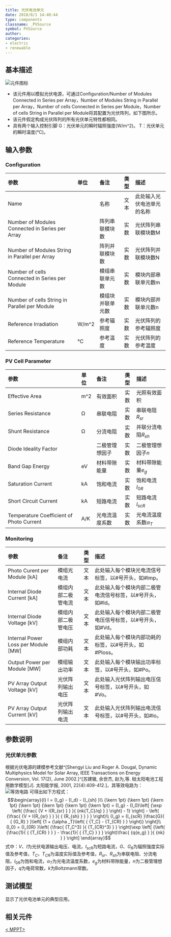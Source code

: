 ```yaml
---
title: 光伏电池单元
date: 2018/8/1 14:40:44
type: components
classname: _PVSource
symbol: PVSource
author: 
categories: 
- electric
- renewable
---
```

## <span id="comp_desc">基本描述</span>
![元件图标]()

- 该元件用以模拟光伏电源，可通过Configuration/Number of Modules Connected in Series per Array，Number of Modules String in Parallel per Array，Number of cells Connected in Series per Module，Number of cells String in Parallel per Module将其配置为光伏阵列，如下图所示。
- 该元件假定构成光伏阵列的所有光伏单元特性都相同。
- 具有两个输入控制引脚
  G：光伏单元的瞬时辐照强度(W/m^2)。
  T：光伏单元的瞬时温度(°C)。

## <span id="comp_params">输入参数</span>
### <span id="comp_params_group_Configuration">Configuration</span>
| 参数 | 单位 | 备注 | 类型 | 描述 |
| :--- | :--- | :--- | :--: | :--- |
| <span id="comp_params_param_Name">Name</span> |  | 名称 | 文本 | 此处输入光伏电池单元的名称 |
| <span id="comp_params_param_Nms">Number of Modules Connected in Series per Array</span> |  | 阵列串联模块数 | 实数 | 光伏阵列串联模块数M |
| <span id="comp_params_param_Nmp">Number of Modules String in Parallel per Array</span> |  | 阵列并联模块数 | 实数 | 光伏阵列并联模块数N |
| <span id="comp_params_param_Ncs">Number of cells Connected in Series per Module</span> |  | 模组串联单元数 | 实数 | 模块内部串联单元数m |
| <span id="comp_params_param_Ncp">Number of cells String in Parallel per Module</span> |  | 模组块并联单元数 | 实数 | 模块内部并联单元数n |
| <span id="comp_params_param_Irra">Reference Irradiation</span> | W/m^2 | 参考辐照度 | 实数 | 光伏阵列的参考辐照度 |
| <span id="comp_params_param_T">Reference Temperature</span> | °C | 参考温度 | 实数 | 光伏阵列的参考温度 |

[Name]: #comp_params_param_Name "Name"
[Number of Modules Connected in Series per Array]: #comp_params_param_Nms "Number of Modules Connected in Series per Array"
[Number of Modules String in Parallel per Array]: #comp_params_param_Nmp "Number of Modules String in Parallel per Array"
[Number of cells Connected in Series per Module]: #comp_params_param_Ncs "Number of cells Connected in Series per Module"
[Number of cells String in Parallel per Module]: #comp_params_param_Ncp "Number of cells String in Parallel per Module"
[Reference Irradiation]: #comp_params_param_Irra "Reference Irradiation"
[Reference Temperature]: #comp_params_param_T "Reference Temperature"

### <span id="comp_params_group_PVCellParameter">PV Cell Parameter</span>
| 参数 | 单位 | 备注 | 类型 | 描述 |
| :--- | :--- | :--- | :--: | :--- |
| <span id="comp_params_param_Area">Effective Area</span> | m^2 | 有效面积 | 实数 | 光照有效面积 |
| <span id="comp_params_param_Rse">Series Resistance</span> | Ω | 串联电阻 | 实数 | 串联电阻$R_{sr}$ |
| <span id="comp_params_param_Rsh">Shunt Resistance</span> | Ω | 分流电阻 | 实数 | 并联分流电阻$R_{sh}$ |
| <span id="comp_params_param_Fd">Diode Ideality Factor</span> |  | 二极管理想因子 | 实数 | 二极管理想因子$n$ |
| <span id="comp_params_param_Ebg">Band Gap Energy</span> | eV | 材料带隙能量 | 实数 | 材料带隙能量$e_g$ |
| <span id="comp_params_param_Isat">Saturation Current</span> | kA | 饱和电流 | 实数 | 饱和电流$I_{0R}$ |
| <span id="comp_params_param_Isc">Short Circuit Current</span> | kA | 短路电流 | 实数 | 短路电流$I_{scR}$ |
| <span id="comp_params_param_Ktc">Temperature Coefficient of Photo Current</span> | A/K | 光电流温度系数 | 实数 | 光电流温度系数$α_T$ |

[Effective Area]: #comp_params_param_Area "Effective Area"
[Series Resistance]: #comp_params_param_Rse "Series Resistance"
[Shunt Resistance]: #comp_params_param_Rsh "Shunt Resistance"
[Diode Ideality Factor]: #comp_params_param_Fd "Diode Ideality Factor"
[Band Gap Energy]: #comp_params_param_Ebg "Band Gap Energy"
[Saturation Current]: #comp_params_param_Isat "Saturation Current"
[Short Circuit Current]: #comp_params_param_Isc "Short Circuit Current"
[Temperature Coefficient of Photo Current]: #comp_params_param_Ktc "Temperature Coefficient of Photo Current"

### <span id="comp_params_group_Monitoring">Monitoring</span>
| 参数 | 备注 | 类型 | 描述 |
| :--- | :--- | :--: | :--- |
| <span id="comp_params_param_Ip">Photo Curent per Module \[kA\]</span> | 模组光电流 | 文本 | 此处输入每个模块光电流信号标签，以#号开头，如#Imp。 |
| <span id="comp_params_param_Imd">Internal Diode Current \[kA\]</span> | 模组内部二极管电流 | 文本 | 此处输入每个模块内部二极管电流信号标签，以#号开头，如#Id。 |
| <span id="comp_params_param_Vmd">Internal Diode Voltage \[kV\]</span> | 模组内部二极管电压 | 文本 | 此处输入每个模块内部二极管电压信号标签，以#号开头，如#Vd。 |
| <span id="comp_params_param_Ploss">Internal Power Loss per Module \[MW\]</span> | 模组内部功耗 | 文本 | 此处输入每个模块内部功耗的标签，以#号开头，如#Ploss。 |
| <span id="comp_params_param_Pout">Output Power per Module \[MW\]</span> | 模组输出功率 | 文本 | 此处输入每个模块输出功率标签，以#号开头，如#Po。 |
| <span id="comp_params_param_Vout">PV Array Output Voltage \[kV\]</span> | 光伏阵列输出电压 | 文本 | 此处输入光伏阵列输出电压信号标签，以#号开头，如#Vo。 |
| <span id="comp_params_param_Iout">PV Array Output Current \[kV\]</span> | 光伏阵列输出电流 | 文本 | 此处输入光伏阵列输出电流信号标签，以#号开头，如#Io。 |

[Photo Curent per Module \[kA\]]: #comp_params_param_Ip "Photo Curent per Module \[kA\]"
[Internal Diode Current \[kA\]]: #comp_params_param_Imd "Internal Diode Current \[kA\]"
[Internal Diode Voltage \[kV\]]: #comp_params_param_Vmd "Internal Diode Voltage \[kV\]"
[Internal Power Loss per Module \[MW\]]: #comp_params_param_Ploss "Internal Power Loss per Module \[MW\]"
[Output Power per Module \[MW\]]: #comp_params_param_Pout "Output Power per Module \[MW\]"
[PV Array Output Voltage \[kV\]]: #comp_params_param_Vout "PV Array Output Voltage \[kV\]"
[PV Array Output Current \[kV\]]: #comp_params_param_Iout "PV Array Output Current \[kV\]"


## <span id="comp_remarks">参数说明</span>
### 光伏单元参数
根据光伏电源的建模参考文献^[Shengyi Liu and Roger A. Dougal, Dynamic Multiphysics Model for Solar Array, IEEE Transactions on Energy Conversion, Vol. 17(2), June 2002.]^[苏建徽, 余世杰, 赵为,等. 硅太阳电池工程用数学模型[J]. 太阳能学报, 2001, 22(4):409-412.]，其等效电路为：
  ![等效电路]()
可得出如下方程式：
  $$\begin{array}{l}
I = {I_g} - {I_d} - {I_{sh} }\\
{\kern 1pt} {\kern 1pt} {\kern 1pt} {\kern 1pt} {\kern 1pt} {\kern 1pt} {\kern 1pt}  = {I_g} - {I_0}\left[ {\exp \left( {\frac{ {V + I{R_{sr} } } }{ {nk{T_C}/q} } } \right) - 1} \right] - \left( {\frac{ {V + I{R_{sr} } } }{ { {R_{sh} } } } } \right)\\
{I_g} = {I_{scR} }\frac{G}{ { {G_R} } }\left[ {1 + {\alpha _T}\left( { {T_C} - {T_{CR} } } \right)} \right]\\
{I_0} = {I_{0R} }\left( {\frac{ {T_C^3} }{ {T_{CR}^3} } } \right)\exp \left[ {\left( {\frac{1}{ { {T_{CR} } } } - \frac{1}{ { {T_C} } } } \right)\frac{ {q{e_g} } }{ {nk} } } \right]
\end{array}$$
  式中：$V$、$I$为光伏电源输出电压、电流，$I_{scR}$为短路电流，${G}$、${G_R}$为辐照强度实际值及参考值，${T_C}$，${T_{CR} }$为温度实际值及参考值，$R_{sr}$、$R_{sh}$为串联电阻、分流电阻，$I_{0R}$为饱和电流，$α_T$为光电流温度系数，$e_g$为材料带隙能量，$n$为二极管理想因子，$q$为电荷常数，$k$为Boltzmann常数。

## <span id="comp_example">测试模型</span>
[<test name>](<test link>)显示了光伏电池单元的典型应用。

## <span id="comp_seealso">相关元件</span>
[< MPPT>](<test link>)
